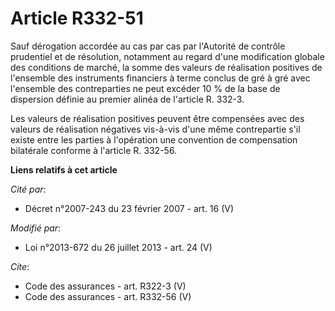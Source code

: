 # Article R332-51

Sauf dérogation accordée au cas par cas par l'Autorité de contrôle prudentiel et de résolution, notamment au regard d'une
modification globale des conditions de marché, la somme des valeurs de réalisation positives de l'ensemble des instruments
financiers à terme conclus de gré à gré avec l'ensemble des contreparties ne peut excéder 10 % de la base de dispersion
définie au premier alinéa de l'article R. 332-3. 

Les valeurs de réalisation positives peuvent être compensées avec des valeurs de réalisation négatives vis-à-vis d'une même
contrepartie s'il existe entre les parties à l'opération une convention de compensation bilatérale conforme à l'article R.
332-56.

**Liens relatifs à cet article**

_Cité par_:

  - Décret n°2007-243 du 23 février 2007 - art. 16 (V)

_Modifié par_:

  - Loi n°2013-672 du 26 juillet 2013 - art. 24 (V)

_Cite_:

  - Code des assurances - art. R322-3 (V)
  - Code des assurances - art. R332-56 (V)
